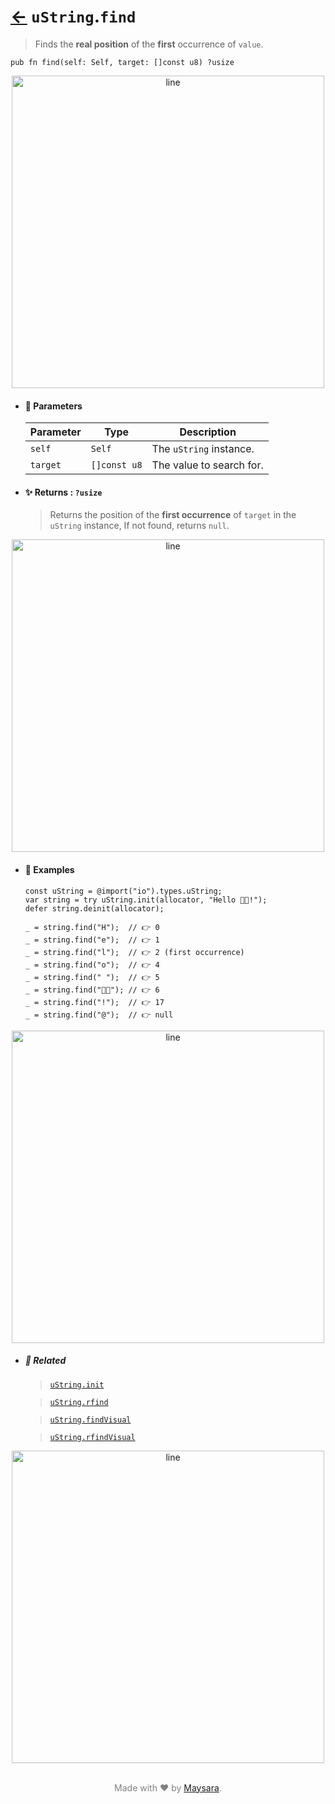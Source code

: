# [←](../uString.md) `uString`.`find`

> Finds the **real position** of the **first** occurrence of `value`.

```zig
pub fn find(self: Self, target: []const u8) ?usize
```

<div align="center">
<img src="https://raw.githubusercontent.com/Super-ZIG/io/refs/heads/main/dist/img/md/line.png" alt="line" style="width:500px;"/>
</div>

- #### 🧩 Parameters

    | Parameter | Type         | Description                        |
    | --------- | ------------ | ---------------------------------- |
    | `self`    | `Self`       | The `uString` instance.             |
    | `target`  | `[]const u8` | The value to search for. |

- #### ✨ Returns : `?usize`

    > Returns the position of the **first occurrence** of `target` in the `uString` instance, If not found, returns `null`.

<div align="center">
<img src="https://raw.githubusercontent.com/Super-ZIG/io/refs/heads/main/dist/img/md/line.png" alt="line" style="width:500px;"/>
</div>

- #### 🧪 Examples

    ```zig
    const uString = @import("io").types.uString;
    var string = try uString.init(allocator, "Hello 👨‍🏭!");
    defer string.deinit(allocator);
    ```

    ```zig
    _ = string.find("H");  // 👉 0
    _ = string.find("e");  // 👉 1
    _ = string.find("l");  // 👉 2 (first occurrence)
    _ = string.find("o");  // 👉 4
    _ = string.find(" ");  // 👉 5
    _ = string.find("👨‍🏭"); // 👉 6
    _ = string.find("!");  // 👉 17
    _ = string.find("@");  // 👉 null
    ```

<div align="center">
<img src="https://raw.githubusercontent.com/Super-ZIG/io/refs/heads/main/dist/img/md/line.png" alt="line" style="width:500px;"/>
</div>

- ##### 🔗 Related

  > [`uString.init`](./init.md)

  > [`uString.rfind`](./rfind.md)

  > [`uString.findVisual`](./findVisual.md)

  > [`uString.rfindVisual`](./rfindVisual.md)

<div align="center">
<img src="https://raw.githubusercontent.com/Super-ZIG/io/refs/heads/main/dist/img/md/line.png" alt="line" style="width:500px;"/>
</div>

<p align="center" style="color:grey;"><br />Made with ❤️ by <a href="http://github.com/maysara-elshewehy" target="blank">Maysara</a>.</p>